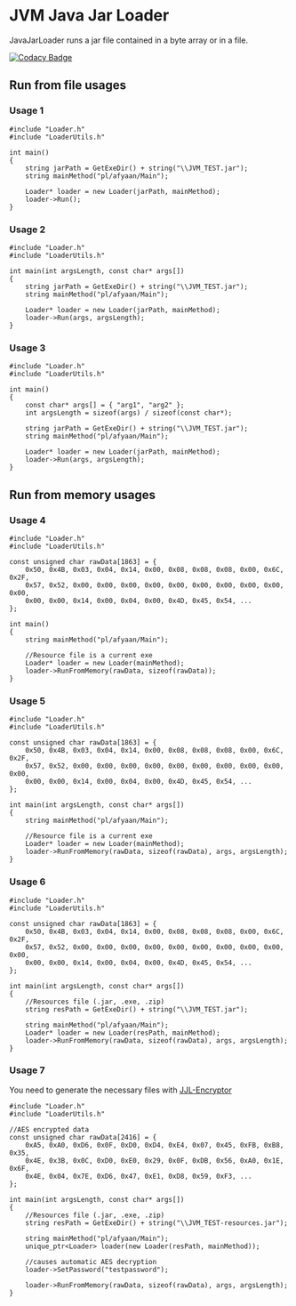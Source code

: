 # JVM Java Jar Loader
JavaJarLoader runs a jar file contained in a byte array or in a file.

[![Codacy Badge](https://app.codacy.com/project/badge/Grade/27700785ed774aad99d559135d793175)](https://github.com/AFYaan/JVM-JavaJarLoader)

## Run from file usages

### Usage 1

```cplusplus
#include "Loader.h"
#include "LoaderUtils.h"

int main()
{
    string jarPath = GetExeDir() + string("\\JVM_TEST.jar");
    string mainMethod("pl/afyaan/Main");

    Loader* loader = new Loader(jarPath, mainMethod);
    loader->Run();
}
```

### Usage 2

```cplusplus
#include "Loader.h"
#include "LoaderUtils.h"

int main(int argsLength, const char* args[])
{
    string jarPath = GetExeDir() + string("\\JVM_TEST.jar");
    string mainMethod("pl/afyaan/Main");

    Loader* loader = new Loader(jarPath, mainMethod);
    loader->Run(args, argsLength);
}
```

### Usage 3

```cplusplus
#include "Loader.h"
#include "LoaderUtils.h"

int main()
{
    const char* args[] = { "arg1", "arg2" };
    int argsLength = sizeof(args) / sizeof(const char*);

    string jarPath = GetExeDir() + string("\\JVM_TEST.jar");
    string mainMethod("pl/afyaan/Main");

    Loader* loader = new Loader(jarPath, mainMethod);
    loader->Run(args, argsLength);
}
```

## Run from memory usages

### Usage 4

```cplusplus
#include "Loader.h"
#include "LoaderUtils.h"

const unsigned char rawData[1863] = {
	0x50, 0x4B, 0x03, 0x04, 0x14, 0x00, 0x08, 0x08, 0x08, 0x00, 0x6C, 0x2F,
	0x57, 0x52, 0x00, 0x00, 0x00, 0x00, 0x00, 0x00, 0x00, 0x00, 0x00, 0x00,
	0x00, 0x00, 0x14, 0x00, 0x04, 0x00, 0x4D, 0x45, 0x54, ...
};

int main()
{
    string mainMethod("pl/afyaan/Main");
    
    //Resource file is a current exe
    Loader* loader = new Loader(mainMethod);
    loader->RunFromMemory(rawData, sizeof(rawData));
}
```

### Usage 5

```cplusplus
#include "Loader.h"
#include "LoaderUtils.h"

const unsigned char rawData[1863] = {
	0x50, 0x4B, 0x03, 0x04, 0x14, 0x00, 0x08, 0x08, 0x08, 0x00, 0x6C, 0x2F,
	0x57, 0x52, 0x00, 0x00, 0x00, 0x00, 0x00, 0x00, 0x00, 0x00, 0x00, 0x00,
	0x00, 0x00, 0x14, 0x00, 0x04, 0x00, 0x4D, 0x45, 0x54, ...
};

int main(int argsLength, const char* args[])
{
    string mainMethod("pl/afyaan/Main");
    
    //Resource file is a current exe
    Loader* loader = new Loader(mainMethod);
    loader->RunFromMemory(rawData, sizeof(rawData), args, argsLength);
}
```

### Usage 6

```cplusplus
#include "Loader.h"
#include "LoaderUtils.h"

const unsigned char rawData[1863] = {
	0x50, 0x4B, 0x03, 0x04, 0x14, 0x00, 0x08, 0x08, 0x08, 0x00, 0x6C, 0x2F,
	0x57, 0x52, 0x00, 0x00, 0x00, 0x00, 0x00, 0x00, 0x00, 0x00, 0x00, 0x00,
	0x00, 0x00, 0x14, 0x00, 0x04, 0x00, 0x4D, 0x45, 0x54, ...
};

int main(int argsLength, const char* args[])
{
    //Resources file (.jar, .exe, .zip)
    string resPath = GetExeDir() + string("\\JVM_TEST.jar");

    string mainMethod("pl/afyaan/Main");
    Loader* loader = new Loader(resPath, mainMethod);
    loader->RunFromMemory(rawData, sizeof(rawData), args, argsLength);
}
```


### Usage 7

You need to generate the necessary files with [JJL-Encryptor](https://github.com/AFYaan/JJL-Encryptor)

```cplusplus
#include "Loader.h"
#include "LoaderUtils.h"

//AES encrypted data
const unsigned char rawData[2416] = {
	0xA5, 0xA0, 0xD6, 0x0F, 0xD0, 0xD4, 0xE4, 0x07, 0x45, 0xFB, 0xB8, 0x35,
	0x4E, 0x3B, 0x0C, 0xD0, 0xE0, 0x29, 0x0F, 0xDB, 0x56, 0xA0, 0x1E, 0x6F, 
	0x4E, 0x04, 0x7E, 0xD6, 0x47, 0xE1, 0xD8, 0x59, 0xF3, ...
};

int main(int argsLength, const char* args[])
{
    //Resources file (.jar, .exe, .zip)
    string resPath = GetExeDir() + string("\\JVM_TEST-resources.jar");

    string mainMethod("pl/afyaan/Main");
    unique_ptr<Loader> loader(new Loader(resPath, mainMethod));
    
    //causes automatic AES decryption 
    loader->SetPassword("testpassword");
    
    loader->RunFromMemory(rawData, sizeof(rawData), args, argsLength);
}
```
